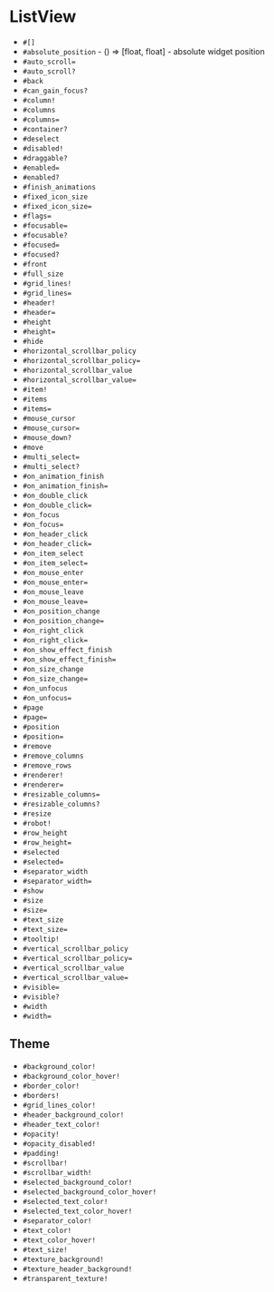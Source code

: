 ListView
===
- `#[]`
- `#absolute_position` - () => [float, float] - absolute widget position
- `#auto_scroll=`
- `#auto_scroll?`
- `#back`
- `#can_gain_focus?`
- `#column!`
- `#columns`
- `#columns=`
- `#container?`
- `#deselect`
- `#disabled!`
- `#draggable?`
- `#enabled=`
- `#enabled?`
- `#finish_animations`
- `#fixed_icon_size`
- `#fixed_icon_size=`
- `#flags=`
- `#focusable=`
- `#focusable?`
- `#focused=`
- `#focused?`
- `#front`
- `#full_size`
- `#grid_lines!`
- `#grid_lines=`
- `#header!`
- `#header=`
- `#height`
- `#height=`
- `#hide`
- `#horizontal_scrollbar_policy`
- `#horizontal_scrollbar_policy=`
- `#horizontal_scrollbar_value`
- `#horizontal_scrollbar_value=`
- `#item!`
- `#items`
- `#items=`
- `#mouse_cursor`
- `#mouse_cursor=`
- `#mouse_down?`
- `#move`
- `#multi_select=`
- `#multi_select?`
- `#on_animation_finish`
- `#on_animation_finish=`
- `#on_double_click`
- `#on_double_click=`
- `#on_focus`
- `#on_focus=`
- `#on_header_click`
- `#on_header_click=`
- `#on_item_select`
- `#on_item_select=`
- `#on_mouse_enter`
- `#on_mouse_enter=`
- `#on_mouse_leave`
- `#on_mouse_leave=`
- `#on_position_change`
- `#on_position_change=`
- `#on_right_click`
- `#on_right_click=`
- `#on_show_effect_finish`
- `#on_show_effect_finish=`
- `#on_size_change`
- `#on_size_change=`
- `#on_unfocus`
- `#on_unfocus=`
- `#page`
- `#page=`
- `#position`
- `#position=`
- `#remove`
- `#remove_columns`
- `#remove_rows`
- `#renderer!`
- `#renderer=`
- `#resizable_columns=`
- `#resizable_columns?`
- `#resize`
- `#robot!`
- `#row_height`
- `#row_height=`
- `#selected`
- `#selected=`
- `#separator_width`
- `#separator_width=`
- `#show`
- `#size`
- `#size=`
- `#text_size`
- `#text_size=`
- `#tooltip!`
- `#vertical_scrollbar_policy`
- `#vertical_scrollbar_policy=`
- `#vertical_scrollbar_value`
- `#vertical_scrollbar_value=`
- `#visible=`
- `#visible?`
- `#width`
- `#width=`
## Theme
- `#background_color!`
- `#background_color_hover!`
- `#border_color!`
- `#borders!`
- `#grid_lines_color!`
- `#header_background_color!`
- `#header_text_color!`
- `#opacity!`
- `#opacity_disabled!`
- `#padding!`
- `#scrollbar!`
- `#scrollbar_width!`
- `#selected_background_color!`
- `#selected_background_color_hover!`
- `#selected_text_color!`
- `#selected_text_color_hover!`
- `#separator_color!`
- `#text_color!`
- `#text_color_hover!`
- `#text_size!`
- `#texture_background!`
- `#texture_header_background!`
- `#transparent_texture!`
